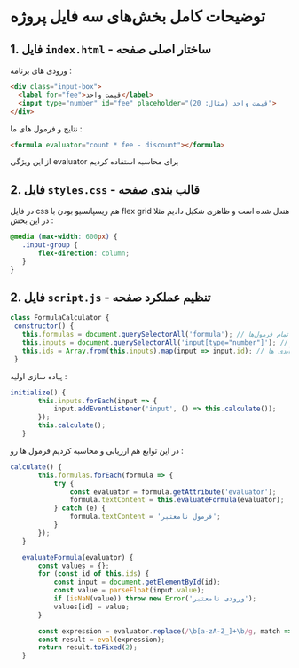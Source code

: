 # توضیحات کامل بخش‌های سه فایل پروژه

## 1. فایل `index.html` - ساختار اصلی صفحه
ورودی های برنامه :
```html
<div class="input-box">
  <label for="fee">قیمت واحد</label>
  <input type="number" id="fee" placeholder="قیمت واحد (مثال: 20)">
</div>
```
 نتایج و فرمول های ما :
```html
<formula evaluator="count * fee - discount"></formula>
```
از این ویژگی evaluator برای محاسبه استفاده کردیم 
## 2. فایل `styles.css` - قالب بندی صفحه
در فایل css هم ریسپانسیو بودن با flex grid هندل شده است و ظاهری شکیل دادیم مثلا در این بخش :
 ```css
@media (max-width: 600px) {
    .input-group {
        flex-direction: column;
    }
}
```
## 2. فایل `script.js` - تنظیم عملکرد صفحه

 ```js
class FormulaCalculator {
  constructor() {
    this.formulas = document.querySelectorAll('formula'); // انتخاب تمام فرمول‌ها
    this.inputs = document.querySelectorAll('input[type="number"]'); // انتخاب ورودی‌ها
    this.ids = Array.from(this.inputs).map(input => input.id); // استخراج آیدی ها
  }
```
پیاده سازی اولیه :
 ```js
initialize() {
        this.inputs.forEach(input => {
            input.addEventListener('input', () => this.calculate());
        });
        this.calculate();
    }
```

    
در این توابع هم ارزیابی و محاسبه کردیم فرمول ها رو :
 ```js
calculate() {
        this.formulas.forEach(formula => {
            try {
                const evaluator = formula.getAttribute('evaluator');
                formula.textContent = this.evaluateFormula(evaluator);
            } catch (e) {
                formula.textContent = 'فرمول نامعتبر';
            }
        });
    }

    evaluateFormula(evaluator) {
        const values = {};
        for (const id of this.ids) {
            const input = document.getElementById(id);
            const value = parseFloat(input.value);
            if (isNaN(value)) throw new Error('ورودی نامعتبر');
            values[id] = value;
        }

        const expression = evaluator.replace(/\b[a-zA-Z_]+\b/g, match => values[match]);
        const result = eval(expression);
        return result.toFixed(2);
    }
```
